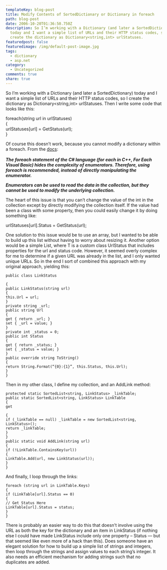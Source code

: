 ```yaml
---
templateKey: blog-post
title: Modify Contents of SortedDictionary or Dictionary in foreach
path: blog-post
date: 2006-10-20T01:36:50.750Z
description: So I’m working with a Dictionary (and later a SortedDictionary)
  today and I want a simple list of URLs and their HTTP status codes, so I
  create the dictionary as Dictionary<string,int> urlStatuses.
featuredpost: false
featuredimage: /img/default-post-image.jpg
tags:
  - dictionary
  - asp.net
category:
  - Uncategorized
comments: true
share: true
---
```

<!--StartFragment-->

So I’m working with a Dictionary (and later a SortedDictionary) today and I want a simple list of URLs and their HTTP status codes, so I create the dictionary as Dictionary<string,int> urlStatuses. Then I write some code that looks like this:

foreach(string url in urlStatuses)\
{\
urlStatuses\[url] = GetStatus(url);\
}

Of course this doesn’t work, because you cannot modify a dictionary within a foreach. From the [docs](http://msdn2.microsoft.com/en-us/library/ms132244.aspx):\
**\
*The foreach statement of the C# language (for each in C++, For Each Visual Basic) hides the complexity of enumerators. Therefore, using foreach is recommended, instead of directly manipulating the enumerator.***

***Enumerators can be used to read the data in the collection, but they cannot be used to modify the underlying collection.***

The heart of this issue is that you can’t change the value of the int in the collection except by directly modifying the collection itself. If the value had been a class with some property, then you could easily change it by doing something like:

urlStatuses\[url].Status = GetStatus(url);

One solution to this issue would be to use an array, but I wanted to be able to build up this list without having to worry about resizing it. Another option would be a simple List<T>, where T is a custom class UrlStatus that includes properties for the url and status code. However, it seemed overly complex for me to determine if a given URL was already in the list, and I only wanted unique URLs. So in the end I sort of combined this approach with my original approach, yielding this:

<!--EndFragment-->

```
public class LinkStatus

{
public LinkStatus(string url)
{
this.Url = url;
}
private string _url;
public string Url
{
get { return _url; }
set { _url = value; }
}
private int _status = 0;
public int Status
{
get { return _status; }
set { _status = value; }
}
public override string ToString()
{
return String.Format(“{0}:{1}”, this.Status, this.Url);
}
}
```

<!--StartFragment-->

Then in my other class, I define my collection, and an AddLink method:

<!--EndFragment-->

```
protected static SortedList<string, LinkStatus> _linkTable;
public static SortedList<string, LinkStatus> LinkTable
{
get

{
if (_linkTable == null) _linkTable = new SortedList<string, LinkStatus>();
return _linkTable;
}
}
public static void AddLink(string url)
{
if (!LinkTable.ContainsKey(url))
{
LinkTable.Add(url, new LinkStatus(url));
}
}
```

<!--StartFragment-->

And finally, I loop through the links:

<!--EndFragment-->

```
foreach (string url in LinkTable.Keys)
{
if (LinkTable[url].Status == 0)
{
// Get Status Here
LinkTable[url].Status = status;
}
}
```

<!--StartFragment-->

There is probably an easier way to do this that doesn’t involve using the URL as both the key for the dictionary and an item in LinkStatus (if nothing else I could have made LinkStatus include only one property – Status — but that seemed like even more of a hack than this). Does someone have an elegant solution for how to build up a simple list of strings and integers, then loop through the strings and assign values to each string’s integer. It also needs an efficient mechanism for adding strings such that no duplicates are added.

<!--EndFragment-->
